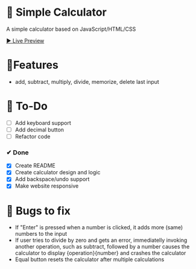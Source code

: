 # 🎨 Simple Calculator

A simple calculator based on JavaScript/HTML/CSS

[▶ Live Preview](N/A)

# 🚀Features

- add, subtract, multiply, divide, memorize, delete last input

# 🔨 To-Do

- [ ] Add keyboard support
- [ ] Add decimal button
- [ ] Refactor code

### ✔ Done

- [x] Create README
- [x] Create calculator design and logic
- [x] Add backspace/undo support
- [x] Make website responsive

# 📖 Bugs to fix

- If "Enter" is pressed when a number is clicked, it adds more (same) numbers to the input
- If user tries to divide by zero and gets an error, immediatelly invoking another operation, such as subtract, followed by a number causes the calculator to display {operation}{number} and crashes the calculator
- Equal button resets the calculator after multiple calculations
